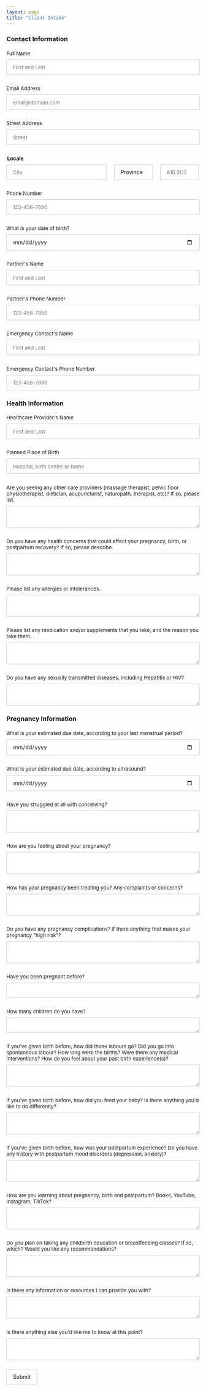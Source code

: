 ```yaml
---
layout: page
title: "Client Intake"
---
```

<p> </p>

<h3>Contact Information</h3>
<form id="fs-frm" name="registration-form" accept-charset="utf-8" action="https://formspree.io/f/{form_id}" method="post">
  <fieldset id="fs-frm-inputs">
    <label for="full-name">Full Name</label>
    <input type="text" name="name" id="full-name" placeholder="First and Last" required="">
    <label for="email-address">Email Address</label>
    <input type="email" name="_replyto" id="email-address" placeholder="email@domain.com" required="">
    <label for="street-address">Street Address</label>
    <input type="text" name="street" id="street-address" placeholder="Street" required="">
    <fieldset class="locale">
      <legend><b>Locale</b></legend>
      <input type="text" name="city" placeholder="City" required="">
      <select name="province" required="">
        <option value="" selected="" disabled="">Province</option>
      	<option value="ON">Ontario</option>
      	<option value="QC">Quebec</option>
      </select>
      <input type="text" name="postal-code" placeholder="A1B 2C3" required="">
    </fieldset>
    <label for="phone-client">Phone Number</label>
    <input type="text" name="phone" id="phone-client" placeholder="123-456-7890" required="">
    <label for="DOB">What is your date of birth?</label>
    <input type="date" id="DOB" name="DOB">
    <label for="partner-name">Partner's Name</label>
    <input type="text" name="partner-name" id="partner-name" placeholder="First and Last" required="">
    <label for="partner-phone">Partner's Phone Number</label>
    <input type="text" name="partner-phone" id="partner-phone" placeholder="123-456-7890" required="">
    <label for="emergency-name">Emergency Contact's Name</label>
    <input type="text" name="emergency-name" id="emergency-name" placeholder="First and Last" required=""> 
    <label for="emergency-phone">Emergency Contact's Phone Number</label>
    <input type="text" name="emergency-phone" id="emergency-phone" placeholder="123-456-7890" required="">      
    <h3>Health Information</h3>
    <label for="HCP">Healthcare Provider's Name</label>
    <input type="text" name="HCP" id="HCP" placeholder="First and Last" required="">                   
    <label for="birthplace">Planned Place of Birth</label>
    <input type="text" name="birthplace" id="birthplace" placeholder="Hospital, birth centre or home" required="">        
    <label for="HCP-other">Are you seeing any other care providers (massage therapist, pelvic floor physiotherapist, dietician, acupuncturist, naturopath, therapist, etc)? If so, please list.</label>
    <textarea rows="2" name="HCP-other" id="HCP-other" placeholder=""></textarea>     
    <label for="health">Do you have any health concerns that could affect your pregnancy, birth, or postpartum recovery? If so, please describe.</label>
    <textarea rows="2" name="health" id="health" placeholder=""></textarea>      
    <label for="allergies">Please list any allergies or intolerances.</label>
    <textarea rows="2" name="allergies" id="allergies" placeholder=""></textarea>                 
    <label for="meds">Please list any medication and/or supplements that you take, and the reason you take them.</label>
    <textarea rows="2" name="meds" id="meds" placeholder=""></textarea>   
    <label for="diseases">Do you have any sexually transmitted diseases, including Hepatitis or HIV?</label>
    <textarea rows="2" name="diseases" id="diseases" placeholder=""></textarea>       
    <h3>Pregnancy Information</h3>
    <label for="EDD-period">What is your estimated due date, according to your last menstrual period?</label>
    <input type="date" id="EDD-period" name="EDD-period">
    <label for="EDD-US">What is your estimated due date, according to ultrasound?</label>
    <input type="date" id="EDD-US" name="EDD-US">      
    <label for="conception">Have you struggled at all with conceiving?</label>
    <textarea rows="2" name="conception" id="conception" placeholder=""></textarea>      
    <label for="pregnancy-feels">How are you feeling about your pregnancy?</label>
    <textarea rows="2" name="pregnancy-feels" id="pregnancy-feels" placeholder=""></textarea>      
    <label for="pregnancy-concerns">How has your pregnancy been treating you? Any complaints or concerns?</label>
    <textarea rows="2" name="pregnancy-concerns" id="pregnancy-concerns" placeholder=""></textarea>       
    <label for="pregnancy-complications">Do you have any pregnancy complications? If there anything that makes your pregnancy "high risk"?</label>
    <textarea rows="2" name="pregnancy-complications" id="pregnancy-complications" placeholder=""></textarea>
    <label for="previous-preg">Have you been pregnant before?</label>
    <textarea rows="1" name="previous-preg" id="previous-preg" placeholder=""></textarea>
    <label for="children">How many children do you have?</label>
    <textarea rows="1" name="children" id="children" placeholder=""></textarea>      
    <label for="previous-birth">If you've given birth before, how did those labours go? Did you go into spontaneous labour? How long were the births? Were there any medical interventions? How do you feel about your past birth experience(s)?</label>
    <textarea rows="2" name="previous-birth" id="previous-birth" placeholder=""></textarea> 
    <label for="previous-feeding">If you've given birth before, how did you feed your baby? Is there anything you'd like to do differently?</label>
    <textarea rows="2" name="previous-feeding" id="previous-feeding" placeholder=""></textarea>      
    <label for="previous-ppmd">If you've given birth before, how was your postpartum experience? Do you have any history with postpartum mood disorders (depression, anxiety)?</label>
    <textarea rows="2" name="previous-ppmd" id="previous-ppmd" placeholder=""></textarea>
    <label for="learning">How are you learning about pregnancy, birth and postpartum? Books, YouTube, Instagram, TikTok?</label>
    <textarea rows="2" name="learning" id="learning" placeholder=""></textarea> 
    <label for="classes">Do you plan on taking any childbirth education or breastfeeding classes? If so, which? Would you like any recommendations?</label>
    <textarea rows="2" name="classes" id="classes" placeholder=""></textarea>      
    <label for="info">Is there any information or resources I can provide you with?</label>
    <textarea rows="2" name="info" id="info" placeholder=""></textarea>        
    <label for="note">Is there anything else you'd like me to know at this point?</label>
    <textarea rows="2" name="note" id="note" placeholder=""></textarea> 
     <input type="hidden" name="_subject" id="email-subject" value="Registration Form Submission">
  </fieldset>
  <input type="submit" value="Submit">
</form>

<style>/* reset */
#fs-frm input,
#fs-frm select,
#fs-frm textarea,
#fs-frm fieldset,
#fs-frm optgroup,
#fs-frm label,
#fs-frm #card-element:disabled {
  font-family: inherit;
  font-size: 100%;
  color: inherit;
  border: none;
  border-radius: 0;
  display: block;
  width: 100%;
  padding: 0;
  margin: 0;
  -webkit-appearance: none;
  -moz-appearance: none;
}
#fs-frm label,
#fs-frm legend,
#fs-frm ::placeholder {
  font-size: .825rem;
  margin-bottom: .5rem;
  padding-top: .2rem;
  display: flex;
  align-items: baseline;
}

/* border, padding, margin, width */
#fs-frm input,
#fs-frm select,
#fs-frm textarea,
#fs-frm #card-element {
  border: 1px solid rgba(0,0,0,0.2);
  background-color: rgba(255,255,255,0.9);
  padding: .75em 1rem;
  margin-bottom: 1.5rem;
}
#fs-frm input:focus,
#fs-frm select:focus,
#fs-frm textarea:focus {
  background-color: white;
  outline-style: solid;
  outline-width: thin;
  outline-color: gray;
  outline-offset: -1px;
}
#fs-frm [type="text"],
#fs-frm [type="email"] {
  width: 100%;
}
#fs-frm [type="button"],
#fs-frm [type="submit"],
#fs-frm [type="reset"] {
  width: auto;
  cursor: pointer;
  -webkit-appearance: button;
  -moz-appearance: button;
  appearance: button;
}
#fs-frm [type="button"]:focus,
#fs-frm [type="submit"]:focus,
#fs-frm [type="reset"]:focus {
  outline: none;
}
#fs-frm [type="submit"],
#fs-frm [type="reset"] {
  margin-bottom: 0;
}
#fs-frm select {
  text-transform: none;
}

#fs-frm [type="checkbox"] {
  -webkit-appearance: checkbox;
  -moz-appearance: checkbox;
  appearance: checkbox;
  display: inline-block;
  width: auto;
  margin: 0 .5em 0 0 !important;
}

#fs-frm [type="radio"] {
  -webkit-appearance: radio;
  -moz-appearance: radio;
  appearance: radio;
}

/* address, locale */
#fs-frm fieldset.locale input[name="city"],
#fs-frm fieldset.locale select[name="province"],
#fs-frm fieldset.locale input[name="postal-code"] {
  display: inline;
}
#fs-frm fieldset.locale input[name="city"] {
  width: 52%;
}
#fs-frm fieldset.locale select[name="province"],
#fs-frm fieldset.locale input[name="postal-code"] {
  width: 20%;
}
#fs-frm fieldset.locale input[name="city"],
#fs-frm fieldset.locale select[name="province"] {
  margin-right: 3%;
}
</style>

